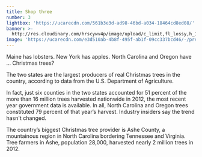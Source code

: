 ```yaml
---
title: Shop three
number: 3
lightbox: 'https://ucarecdn.com/561b3e3d-ad98-46bd-a034-18464cd8ed08/'
banner: >-
  http://res.cloudinary.com/hrscywv4p/image/upload/c_limit,fl_lossy,h_1500,w_2000,f_auto,q_auto/v1/1378019/kilarov-zaneit-634702-unsplash_zfrfwx.jpg
image: 'https://ucarecdn.com/e3d510ab-4b8f-495f-ab1f-09cc337bcd46/-/preview/'
---
```


Maine has lobsters. New York has apples. North Carolina and Oregon have … Christmas trees?

The two states are the largest producers of real Christmas trees in the country, according to data from the U.S. Department of Agriculture.

In fact, just six counties in the two states accounted for 51 percent of the more than 16 million trees harvested nationwide in 2012, the most recent year government data is available. In all, North Carolina and Oregon trees constituted 79 percent of that year’s harvest. Industry insiders say the trend hasn't changed.

The country’s biggest Christmas tree provider is Ashe County, a mountainous region in North Carolina bordering Tennessee and Virginia. Tree farmers in Ashe, population 28,000, harvested nearly 2 million trees in 2012.
